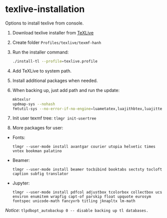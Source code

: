 # texlive-installation

Options to install texlive from console.

1. Download texlive installer from [TeXLive](https://tug.org/texlive/acquire-netinstall.html)
2.  Create folder `Profiles/texlive/texmf-hanh`
3.  Run the installer command:
	```sh
	./install-tl --profile=texlive.profile
	```
4. Add TeXLive to system path.
5. Install additional packages when needed.
6. When backing up, just add path and run the update:
	```sh
	mktexlsr
	updmap-sys --nohash
	fmtutil-sys --no-error-if-no-engine=luametatex,luajithbtex,luajittex,mfluajit --no-strict --all
	```
7. Init user texmf tree:
	`tlmgr init-usertree`
	
8. More packages for user:

- Fonts:
	```
	tlmgr --user-mode install avantgar courier utopia helvetic times vntex bookman palatino
	```

- Beamer:
	```
	tlmgr --user-mode install beamer tocbibind booktabs sectsty tocloft caption subfig translator
	```

- Jupyter:
	```
	tlmgr --user-mode install pdfcol adjustbox tcolorbox collectbox ucs environ enumitem wrapfig capt-of parskip float upquote eurosym fontspec unicode-math fancyvrb titling jknapltx lm-math
	```

*Notice*: `tlpdbopt_autobackup 0 -- disable backing up tl databases.`
